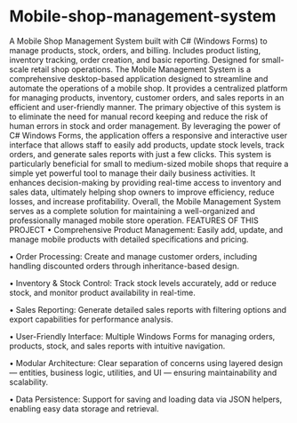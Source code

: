 # Mobile-shop-management-system
A Mobile Shop Management System built with C# (Windows Forms) to manage products, stock, orders, and billing. Includes product listing, inventory tracking, order creation, and basic reporting. Designed for small-scale retail shop operations.
The Mobile Management System is a comprehensive desktop-based application designed to streamline and automate the operations of a mobile shop. It provides a centralized platform for managing products, inventory, customer orders, and sales reports in an efficient and user-friendly manner.
The primary objective of this system is to eliminate the need for manual record keeping and reduce the risk of human errors in stock and order management. By leveraging the power of C# Windows Forms, the application offers a responsive and interactive user interface that allows staff to easily add products, update stock levels, track orders, and generate sales reports with just a few clicks.
This system is particularly beneficial for small to medium-sized mobile shops that require a simple yet powerful tool to manage their daily business activities. It enhances decision-making by providing real-time access to inventory and sales data, ultimately helping shop owners to improve efficiency, reduce losses, and increase profitability.
Overall, the Mobile Management System serves as a complete solution for maintaining a well-organized and professionally managed mobile store operation.
FEATURES OF THIS PROJECT
•	Comprehensive Product Management: Easily add, update, and manage mobile products with detailed specifications and pricing.

•	Order Processing: Create and manage customer orders, including handling discounted orders through inheritance-based design.

•	Inventory & Stock Control: Track stock levels accurately, add or reduce stock, and monitor product availability in real-time.

•	Sales Reporting: Generate detailed sales reports with filtering options and export capabilities for performance analysis.

•	User-Friendly Interface: Multiple Windows Forms for managing orders, products, stock, and sales reports with intuitive navigation.

•	Modular Architecture: Clear separation of concerns using layered design — entities, business logic, utilities, and UI — ensuring maintainability and scalability.

•	Data Persistence: Support for saving and loading data via JSON helpers, enabling easy data storage and retrieval.
